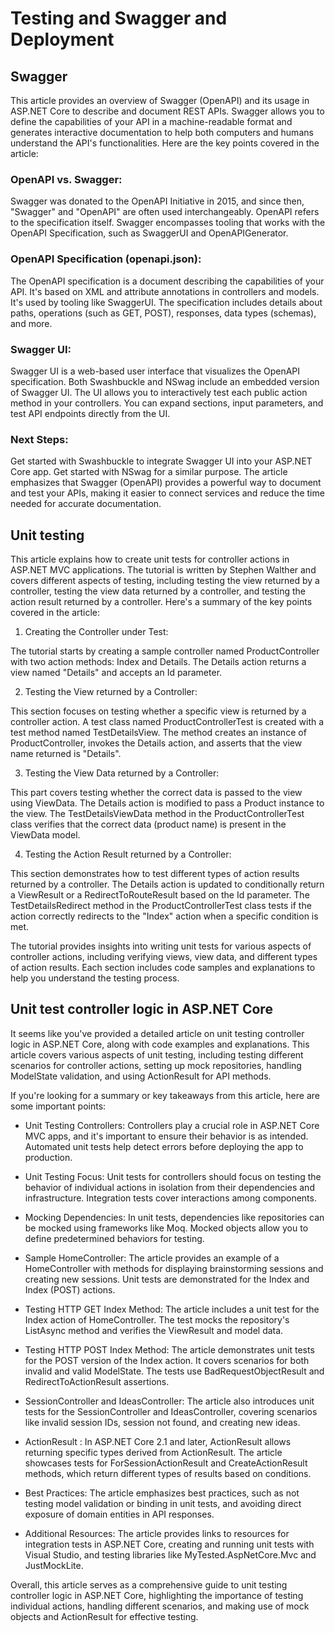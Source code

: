 # Testing and Swagger and Deployment

## Swagger 

This article provides an overview of Swagger (OpenAPI) and its usage in ASP.NET Core to describe and document REST APIs. Swagger allows you to define the capabilities of your API in a machine-readable format and generates interactive documentation to help both computers and humans understand the API's functionalities. Here are the key points covered in the article:

### OpenAPI vs. Swagger:

Swagger was donated to the OpenAPI Initiative in 2015, and since then, "Swagger" and "OpenAPI" are often used interchangeably.
OpenAPI refers to the specification itself.
Swagger encompasses tooling that works with the OpenAPI Specification, such as SwaggerUI and OpenAPIGenerator.

### OpenAPI Specification (openapi.json):

The OpenAPI specification is a document describing the capabilities of your API.
It's based on XML and attribute annotations in controllers and models.
It's used by tooling like SwaggerUI.
The specification includes details about paths, operations (such as GET, POST), responses, data types (schemas), and more.

### Swagger UI:

Swagger UI is a web-based user interface that visualizes the OpenAPI specification.
Both Swashbuckle and NSwag include an embedded version of Swagger UI.
The UI allows you to interactively test each public action method in your controllers.
You can expand sections, input parameters, and test API endpoints directly from the UI.

### Next Steps:

Get started with Swashbuckle to integrate Swagger UI into your ASP.NET Core app.
Get started with NSwag for a similar purpose.
The article emphasizes that Swagger (OpenAPI) provides a powerful way to document and test your APIs, making it easier to connect services and reduce the time needed for accurate documentation.

## Unit testing 


This article explains how to create unit tests for controller actions in ASP.NET MVC applications. The tutorial is written by Stephen Walther and covers different aspects of testing, including testing the view returned by a controller, testing the view data returned by a controller, and testing the action result returned by a controller. Here's a summary of the key points covered in the article:

1. Creating the Controller under Test:

The tutorial starts by creating a sample controller named ProductController with two action methods: Index and Details.
The Details action returns a view named "Details" and accepts an Id parameter.

2. Testing the View returned by a Controller:

This section focuses on testing whether a specific view is returned by a controller action.
A test class named ProductControllerTest is created with a test method named TestDetailsView.
The method creates an instance of ProductController, invokes the Details action, and asserts that the view name returned is "Details".

3. Testing the View Data returned by a Controller:

This part covers testing whether the correct data is passed to the view using ViewData.
The Details action is modified to pass a Product instance to the view.
The TestDetailsViewData method in the ProductControllerTest class verifies that the correct data (product name) is present in the ViewData model.

4. Testing the Action Result returned by a Controller:

This section demonstrates how to test different types of action results returned by a controller.
The Details action is updated to conditionally return a ViewResult or a RedirectToRouteResult based on the Id parameter.
The TestDetailsRedirect method in the ProductControllerTest class tests if the action correctly redirects to the "Index" action when a specific condition is met.


The tutorial provides insights into writing unit tests for various aspects of controller actions, including verifying views, view data, and different types of action results. Each section includes code samples and explanations to help you understand the testing process.

## Unit test controller logic in ASP.NET Core

It seems like you've provided a detailed article on unit testing controller logic in ASP.NET Core, along with code examples and explanations. This article covers various aspects of unit testing, including testing different scenarios for controller actions, setting up mock repositories, handling ModelState validation, and using ActionResult<T> for API methods.

If you're looking for a summary or key takeaways from this article, here are some important points:

* Unit Testing Controllers: Controllers play a crucial role in ASP.NET Core MVC apps, and it's important to ensure their behavior is as intended. Automated unit tests help detect errors before deploying the app to production.

* Unit Testing Focus: Unit tests for controllers should focus on testing the behavior of individual actions in isolation from their dependencies and infrastructure. Integration tests cover interactions among components.

* Mocking Dependencies: In unit tests, dependencies like repositories can be mocked using frameworks like Moq. Mocked objects allow you to define predetermined behaviors for testing.

* Sample HomeController: The article provides an example of a HomeController with methods for displaying brainstorming sessions and creating new sessions. Unit tests are demonstrated for the Index and Index (POST) actions.

* Testing HTTP GET Index Method: The article includes a unit test for the Index action of HomeController. The test mocks the repository's ListAsync method and verifies the ViewResult and model data.

* Testing HTTP POST Index Method: The article demonstrates unit tests for the POST version of the Index action. It covers scenarios for both invalid and valid ModelState. The tests use BadRequestObjectResult and RedirectToActionResult assertions.

* SessionController and IdeasController: The article also introduces unit tests for the SessionController and IdeasController, covering scenarios like invalid session IDs, session not found, and creating new ideas.

* ActionResult <T>: In ASP.NET Core 2.1 and later, ActionResult<T> allows returning specific types derived from ActionResult. The article showcases tests for ForSessionActionResult and CreateActionResult methods, which return different types of results based on conditions.

* Best Practices: The article emphasizes best practices, such as not testing model validation or binding in unit tests, and avoiding direct exposure of domain entities in API responses.

* Additional Resources: The article provides links to resources for integration tests in ASP.NET Core, creating and running unit tests with Visual Studio, and testing libraries like MyTested.AspNetCore.Mvc and JustMockLite.

Overall, this article serves as a comprehensive guide to unit testing controller logic in ASP.NET Core, highlighting the importance of testing individual actions, handling different scenarios, and making use of mock objects and ActionResult<T> for effective testing.




